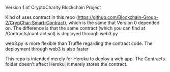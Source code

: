 Version 1 of CryptoCharity Blockchain Project

Kind of uses contract in this repo (https://github.com/Blockchain-Group-2/CrypChar-Smart-Contract), which is the same that Version 0 depended on. The difference is that the same contract (which you can find at /Contracts/contract.sol) is deployed through web3.py

web3.py is more flexible than Truffle regarding the contract code. The deployment through web3 is also faster

This repo is intended merely for Heroku to deploy a web app. The Contracts folder doesn't affect Heroku; it merely stores the contract.
